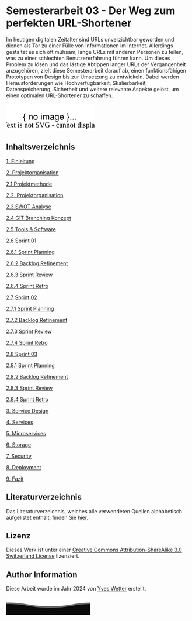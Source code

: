 # Semesterarbeit 03 - Der Weg zum perfekten URL-Shortener

Im heutigen digitalen Zeitalter sind URLs unverzichtbar geworden und dienen als Tor zu einer Fülle von Informationen im Internet. Allerdings gestaltet es sich oft mühsam, lange URLs mit anderen Personen zu teilen, was zu einer schlechten Benutzererfahrung führen kann. Um dieses Problem zu lösen und das lästige Abtippen langer URLs der Vergangenheit anzugehören, zielt diese Semesterarbeit darauf ab, einen funktionsfähigen Prototypen von Design bis zur Umsetzung zu entwickeln. Dabei werden Herausforderungen wie Hochverfügbarkeit, Skalierbarkeit, Datenspeicherung, Sicherheit und weitere relevante Aspekte gelöst, um einen optimalen URL-Shortener zu schaffen.

![2024_coverImage](resources/images/2024_Sem03_CoverImage.svg)

## Inhaltsverzeichnis

[1. Einleitung](index.md)

[2. Projektorganisation](docs/02_projektorganisation/index.md)

[2.1 Projektmethode](docs/02_projektorganisation/projektmethode.md)

[2.2. Projektorganisation](docs/02_projektorganisation/projektorganisation.md)

[2.3 SWOT Analyse](docs/02_projektorganisation/swot.md)

[2.4 GIT Branching Konzept](docs/02_projektorganisation/git_branching_konzept.md)

[2.5 Tools & Software](docs/02_projektorganisation/management.md)

[2.6 Sprint 01](docs/02_projektorganisation/sprint01/index.md)

[2.6.1 Sprint Planning](docs/02_projektorganisation/sprint01/planning.md)

[2.6.2 Backlog Refinement](docs/02_projektorganisation/sprint01/refinement.md)

[2.6.3 Sprint Review](docs/02_projektorganisation/sprint01/review.md)

[2.6.4 Sprint Retro](docs/02_projektorganisation/sprint01/retro.md)

[2.7 Sprint 02](docs/02_projektorganisation/sprint02/index.md)

[2.7.1 Sprint Planning](docs/02_projektorganisation/sprint02/planning.md)

[2.7.2 Backlog Refinement](docs/02_projektorganisation/sprint02/refinement.md)

[2.7.3 Sprint Review](docs/02_projektorganisation/sprint02/review.md)

[2.7.4 Sprint Retro](docs/02_projektorganisation/sprint02/retro.md)

[2.8 Sprint 03](docs/02_projektorganisation/sprint03/index.md)

[2.8.1 Sprint Planning](docs/02_projektorganisation/sprint03/planning.md)

[2.8.2 Backlog Refinement](docs/02_projektorganisation/sprint03/refinement.md)

[2.8.3 Sprint Review](docs/02_projektorganisation/sprint03/review.md)

[2.8.4 Sprint Retro](docs/02_projektorganisation/sprint03/retro.md)

[3. Service Design](docs/03_service_design/index.md)

[4. Services](docs/04_services/index.md)

[5. Microservices](docs/05_microservices/index.md)

[6. Storage](docs/06_storage/index.md)

[7. Security](docs/07_security/index.md)

[8. Deployment](docs/08_deployment/index.md)

[9. Fazit](docs/09_fazit/index.md)

## Literaturverzeichnis

Das Literaturverzeichnis, welches alle verwendeten Quellen alphabetisch aufgelistet enthält, finden Sie [hier](REFERENCES.md).

## Lizenz

Dieses Werk ist unter einer [Creative Commons Attribution-ShareAlike 3.0 Switzerland License](https://creativecommons.org/licenses/by-sa/3.0/ch/) lizenziert.

## Author Information

Diese Arbeit wurde im Jahr 2024 von [Yves Wetter](https://www.linkedin.com/in/yves-w/) erstellt.

![footer.svg](resources/images/footer.svg)
